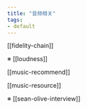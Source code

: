 ```yaml
---
title: "音频相关"
tags:
- default
---
```



[[fidelity-chain]]

※ [[loudness]]

[[music-recommend]]

[[music-resource]]

※ [[sean-olive-interview]]